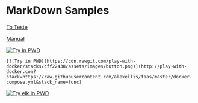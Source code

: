 # MarkDown Samples


[To Teste ](http://dillinger.io/?utm_source=nickjanetakis.com&utm_medium=pdf&utm_campaign=crash%20course%20with%20markdown)

[Manual ](https://nickjanetakis.com/assets/downloads/guides/crash-course-with-markdown-7f3a.pdf?utm_source=njwebsite&utm_medium=newsletter&utm_campaign=newsletter)

[![Try in PWD](https://cdn.rawgit.com/play-with-docker/stacks/cff22438/assets/images/button.png)](http://play-with-docker.com?stack=https://raw.githubusercontent.com/alexellis/faas/master/docker-compose.yml&stack_name=func)
```
[![Try in PWD](https://cdn.rawgit.com/play-with-docker/stacks/cff22438/assets/images/button.png)](http://play-with-docker.com?stack=https://raw.githubusercontent.com/alexellis/faas/master/docker-compose.yml&stack_name=func)
```
[![Try elk in PWD](https://cdn.rawgit.com/play-with-docker/stacks/cff22438/assets/images/button.png)](http://play-with-docker.com?stack=https://raw.githubusercontent.com/Luismcplopes/elk-docker/master/docker-compose.yml&stack_name=func)
